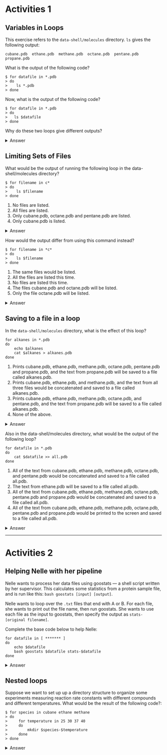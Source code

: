 # Activities 1

## Variables in Loops
This exercise refers to the `data-shell/molecules` directory. `ls` gives the following output:

`cubane.pdb  ethane.pdb  methane.pdb  octane.pdb  pentane.pdb  propane.pdb`

What is the output of the following code?

```
$ for datafile in *.pdb
> do
>    ls *.pdb
> done
```

Now, what is the output of the following code?

```
$ for datafile in *.pdb
> do
>	ls $datafile
> done
```

Why do these two loops give different outputs?

<details>
<summary>Answer</summary>

The first code block gives the same output on each iteration through the loop. Bash expands the wildcard `*.pdb `within the loop body (as well as before the loop starts) to match all files ending in `.pdb` and then lists them using `ls`. The expanded loop would look like this:

```
$ for datafile in cubane.pdb  ethane.pdb  methane.pdb  octane.pdb  pentane.pdb  propane.pdb
> do
>	ls cubane.pdb  ethane.pdb  methane.pdb  octane.pdb  pentane.pdb  propane.pdb
> done
cubane.pdb  ethane.pdb  methane.pdb  octane.pdb  pentane.pdb  propane.pdb
cubane.pdb  ethane.pdb  methane.pdb  octane.pdb  pentane.pdb  propane.pdb
cubane.pdb  ethane.pdb  methane.pdb  octane.pdb  pentane.pdb  propane.pdb
cubane.pdb  ethane.pdb  methane.pdb  octane.pdb  pentane.pdb  propane.pdb
cubane.pdb  ethane.pdb  methane.pdb  octane.pdb  pentane.pdb  propane.pdb
cubane.pdb  ethane.pdb  methane.pdb  octane.pdb  pentane.pdb  propane.pdb
```

The second code block lists a different file on each loop iteration. The value of the datafile variable is evaluated using `$datafile`, and then listed using `ls`.

```
cubane.pdb
ethane.pdb
methane.pdb
octane.pdb
pentane.pdb
propane.pdb
```
</details>

## Limiting Sets of Files
What would be the output of running the following loop in the data-shell/molecules directory?

```
$ for filename in c*
> do
>    ls $filename
> done
```

1. No files are listed.
1. All files are listed.
1. Only cubane.pdb, octane.pdb and pentane.pdb are listed.
1. Only cubane.pdb is listed.

<details>
<summary>Answer</summary>
4 is the correct answer. * matches zero or more characters, so any file name starting with the letter c, followed by zero or more other characters will be matched.
</details>

How would the output differ from using this command instead?

```
$ for filename in *c*
> do
>    ls $filename
> done
```

1. The same files would be listed.
1. All the files are listed this time.
1. No files are listed this time.
1. The files cubane.pdb and octane.pdb will be listed.
1. Only the file octane.pdb will be listed.

<details>
<summary>Answer</summary>

4 is the correct answer. `*` matches zero or more characters, so a file name with zero or more characters before a letter `c` and zero or more characters after the letter `c` will be matched.
</details>

## Saving to a file in a loop
In the `data-shell/molecules` directory, what is the effect of this loop?

```
for alkanes in *.pdb
do
    echo $alkanes
    cat $alkanes > alkanes.pdb
done
```
1. Prints cubane.pdb, ethane.pdb, methane.pdb, octane.pdb, pentane.pdb and propane.pdb, and the text from propane.pdb will be saved to a file called alkanes.pdb.
1. Prints cubane.pdb, ethane.pdb, and methane.pdb, and the text from all three files would be concatenated and saved to a file called alkanes.pdb.
1. Prints cubane.pdb, ethane.pdb, methane.pdb, octane.pdb, and pentane.pdb, and the text from propane.pdb will be saved to a file called alkanes.pdb.
1. None of the above.

<details>
<summary>Answer</summary>
The text from each file in turn gets written to the alkanes.pdb file. However, the file gets overwritten on each loop interation, so the final content of alkanes.pdb is the text from the propane.pdb file.
</details>

Also in the data-shell/molecules directory, what would be the output of the following loop?

```
for datafile in *.pdb
do
    cat $datafile >> all.pdb
done
```

1. All of the text from cubane.pdb, ethane.pdb, methane.pdb, octane.pdb, and pentane.pdb would be concatenated and saved to a file called all.pdb.
1. The text from ethane.pdb will be saved to a file called all.pdb.
1. All of the text from cubane.pdb, ethane.pdb, methane.pdb, octane.pdb, pentane.pdb and propane.pdb would be concatenated and saved to a file called all.pdb.
1. All of the text from cubane.pdb, ethane.pdb, methane.pdb, octane.pdb, pentane.pdb and propane.pdb would be printed to the screen and saved to a file called all.pdb.

<details>
<summary>Answer</summary>
3 is the correct answer. >> appends to a file, rather than overwriting it with the redirected output from a command. Given the output from the cat command has been redirected, nothing is printed to the screen.
</details>

***

# Activities 2
## Helping Nelle with her pipeline
Nelle wants to process her data files using goostats — a shell script written by her supervisor. This calculates some statistics from a protein sample file, and is run like this: `bash goostats [input] [output]`.

Nelle wants to loop over the `.txt` files that end with A or B. For each file, she wants to print out the file name, then run goostats. She wants to use each file as the input to goostats, then specify the output as `stats-[original filename]`. 

Complete the base code below to help Nelle:

```
for datafile in [ ******* ]
do 
    echo $datafile
    bash goostats $datafile stats-$datafile
done
```

<details>
    <summary>Answer</summary>
    
```
for datafile in NENE*[AB].txt
do 
    echo $datafile
    bash goostats $datafile stats-$datafile
done
```
</details>

## Nested loops 
Suppose we want to set up up a directory structure to organize some experiments measuring reaction rate constants with different compounds and different temperatures. What would be the result of the following code?: 

```
$ for species in cubane ethane methane
> do
>     for temperature in 25 30 37 40
>     do
>         mkdir $species-$temperature
>     done
> done
```

<details>
    <summary>Answer</summary
        This is a nested loop, i.e. contained within another loop, so for each species in the outer loop, the inner loop (the nested loop) iterates over the list of temperatures, and creates a new directory for each combination.

Try running the code for yourself to see which directories are created!
    </details>
